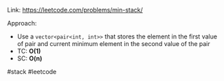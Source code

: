 Link: https://leetcode.com/problems/min-stack/

Approach:
- Use a `vector<pair<int, int>>` that stores the element in the first value of pair and current minimum element in the second value of the pair
- TC: **O(1)**
- SC: **O(n)**

#stack #leetcode 